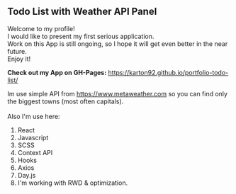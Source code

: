 <h2>Todo List with Weather API Panel</h2>

Welcome to my profile!<br>
I would like to present my first serious application.<br>
Work on this App is still ongoing, so I hope it will get even better in the near future.<br>
Enjoy it!<br>

<p><strong>Check out my App on GH-Pages:</strong> <a href="https://karton92.github.io/portfolio-todo-list/">https://karton92.github.io/portfolio-todo-list/</a></p>

Im use simple API from https://www.metaweather.com so you can find only the biggest towns (most often capitals).<br><br>
Also I'm use here:<br>
1. React<br>
2. Javascript<br>
3. SCSS<br>
4. Context API<br>
5. Hooks<br>
6. Axios<br>
7. Day.js<br>
8. I'm working with RWD & optimization.<br>
